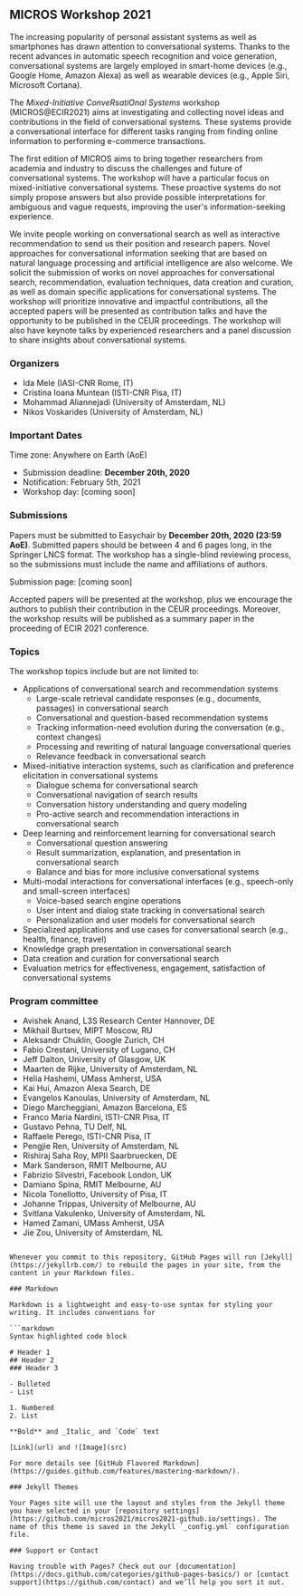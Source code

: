 ## MICROS Workshop 2021

The increasing popularity of personal assistant systems as well as smartphones has drawn attention to conversational systems. Thanks to the recent advances in automatic speech recognition and voice generation, conversational systems are largely employed in smart-home devices (e.g., Google Home, Amazon Alexa) as well as wearable devices (e.g., Apple Siri, Microsoft Cortana). 

The _Mixed-Initiative ConveRsatiOnal Systems_ workshop (MICROS@ECIR2021) aims at investigating and collecting novel ideas and contributions in the field of conversational systems. These systems provide a conversational interface for different tasks ranging from finding online information to performing e-commerce transactions. 

The first edition of MICROS aims to bring together researchers from academia and industry to discuss the challenges and future of conversational systems. The workshop will have a particular focus on mixed-initiative conversational systems. These proactive systems do not simply propose answers but also provide possible interpretations for ambiguous and vague requests, improving the user's information-seeking experience.

We invite people working on conversational search as well as interactive recommendation to send us their position and research papers. Novel approaches for conversational information seeking that are based on natural language processing and artificial intelligence are also welcome. 
We solicit the submission of works on novel approaches for conversational search, recommendation, evaluation techniques, data creation and curation, as well as domain specific applications for conversational systems. The workshop will prioritize innovative and impactful contributions, all the accepted papers will be presented as contribution talks and have the opportunity to be published in the CEUR proceedings. 
The workshop will also have keynote talks by experienced researchers and a panel discussion to share insights about conversational systems. 


### Organizers

- Ida Mele (IASI-CNR Rome, IT)
- Cristina Ioana Muntean (ISTI-CNR Pisa, IT)
- Mohammad Aliannejadi (University of Amsterdam, NL)
- Nikos Voskarides (University of Amsterdam, NL)

### Important Dates

Time zone: Anywhere on Earth (AoE)

- Submission deadline: **December 20th, 2020**
- Notification:	February 5th, 2021
- Workshop day:	[coming soon]

### Submissions

Papers must be submitted to Easychair by **December 20th, 2020 (23:59 AoE)**. Submitted papers should be between 4 and 6 pages long, in the Springer LNCS format. The workshop has a single-blind  reviewing process, so the submissions must include the name and affiliations of authors.
 
Submission page: [coming soon]

Accepted papers will be presented at the workshop, plus we encourage the authors to publish their contribution in the CEUR proceedings. Moreover, the workshop results will be published as a summary paper in the proceeding of ECIR 2021 conference. 

### Topics
The workshop topics include but are not limited to:

- Applications of conversational search and recommendation systems
    - Large-scale retrieval candidate responses (e.g., documents, passages) in conversational search
    - Conversational and question-based recommendation systems
    - Tracking information-need evolution during the conversation (e.g., context changes)
    - Processing and rewriting of natural language conversational queries
    - Relevance feedback in conversational search
- Mixed-initiative interaction systems, such as clarification and preference elicitation in conversational systems
     - Dialogue schema for conversational search
    - Conversational navigation of search results
    - Conversation history understanding and query modeling
    - Pro-active search and recommendation interactions in conversational search
- Deep learning and reinforcement learning for conversational search
    - Conversational question answering
    - Result summarization, explanation, and presentation in conversational search
    - Balance and bias for more inclusive conversational systems
- Multi-modal interactions for conversational interfaces (e.g., speech-only and small-screen interfaces)
    - Voice-based search engine operations
    - User intent and dialog state tracking in conversational search
    - Personalization and user models for conversational search
- Specialized applications and use  cases for conversational search (e.g., health, finance, travel)
- Knowledge graph presentation in conversational search
- Data creation and curation for conversational search
- Evaluation metrics for effectiveness, engagement, satisfaction of conversational systems

### Program committee

- Avishek Anand, L3S Research Center Hannover, DE
- Mikhail Burtsev, MIPT Moscow, RU
- Aleksandr Chuklin, Google Zurich, CH
- Fabio Crestani, University of Lugano, CH
- Jeff Dalton, University of Glasgow, UK
- Maarten de Rijke, University of Amsterdam, NL
- Helia Hashemi, UMass Amherst, USA
- Kai Hui, Amazon Alexa Search, DE
- Evangelos Kanoulas, University of Amsterdam, NL
- Diego Marcheggiani, Amazon Barcelona, ES
- Franco Maria Nardini, ISTI-CNR Pisa, IT
- Gustavo	Pehna, TU Delf, NL
- Raffaele Perego, ISTI-CNR Pisa, IT
- Pengjie Ren, University of Amsterdam, NL
- Rishiraj Saha Roy, MPII Saarbruecken, DE
- Mark Sanderson, RMIT Melbourne, AU
- Fabrizio Silvestri, Facebook London, UK
- Damiano Spina, RMIT Melbourne, AU
- Nicola Tonellotto, University of Pisa, IT
- Johanne Trippas, University of Melbourne, AU
- Svitlana Vakulenko, University of Amsterdam, NL
- Hamed Zamani, UMass Amherst, USA
- Jie Zou, University of Amsterdam, NL

```You can use the [editor on GitHub](https://github.com/micros2021/micros2021-github.io/edit/gh-pages/index.md) to maintain and preview the content for your website in Markdown files.

Whenever you commit to this repository, GitHub Pages will run [Jekyll](https://jekyllrb.com/) to rebuild the pages in your site, from the content in your Markdown files.

### Markdown

Markdown is a lightweight and easy-to-use syntax for styling your writing. It includes conventions for

```markdown
Syntax highlighted code block

# Header 1
## Header 2
### Header 3

- Bulleted
- List

1. Numbered
2. List

**Bold** and _Italic_ and `Code` text

[Link](url) and ![Image](src)

For more details see [GitHub Flavored Markdown](https://guides.github.com/features/mastering-markdown/).

### Jekyll Themes

Your Pages site will use the layout and styles from the Jekyll theme you have selected in your [repository settings](https://github.com/micros2021/micros2021-github.io/settings). The name of this theme is saved in the Jekyll `_config.yml` configuration file.

### Support or Contact

Having trouble with Pages? Check out our [documentation](https://docs.github.com/categories/github-pages-basics/) or [contact support](https://github.com/contact) and we’ll help you sort it out.
```

